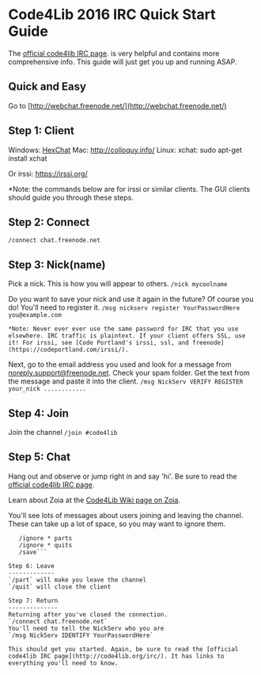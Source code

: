 Code4Lib 2016 IRC Quick Start Guide
===================================

The [official code4lib IRC page](http://code4lib.org/irc/). is very helpful and contains more comprehensive info. This guide will just get you up and running ASAP. 

Quick and Easy
--------------
Go to [http://webchat.freenode.net/](http://webchat.freenode.net/)


Step 1: Client
--------------------

Windows: [HexChat](https://hexchat.github.io/)
Mac: http://colloquy.info/
Linux: xchat: sudo apt-get install xchat

Or irssi: https://irssi.org/

*Note: the commands below are for irssi or similar clients. The GUI clients should guide you through these steps. 

Step 2: Connect
-----------------------------
	
`/connect chat.freenode.net`

Step 3: Nick(name)
------------------
	
Pick a nick. This is how you will appear to others.
`/nick mycoolname`

Do you want to save your nick and use it again in the future? Of course you do! You'll need to register it. 
`/msg nickserv register YourPasswordHere you@example.com`

	*Note: Never ever ever use the same password for IRC that you use elsewhere. IRC traffic is plaintext. If your client offers SSL, use it! For irssi, see [Code Portland's irssi, ssl, and freenode](https://codeportland.com/irssi/).

Next, go to the email address you used and look for a message from <noreply.support@freenode.net>. Check your spam folder. Get the text from the message and paste it into the client. 
`/msg NickServ VERIFY REGISTER your_nick ............`
	
Step 4: Join
------------
Join the channel
`/join #code4lib`

Step 5: Chat
------------
Hang out and observe or jump right in and say 'hi'. Be sure to read the [official code4lib IRC page](http://code4lib.org/irc/). 

Learn about Zoia at the [Code4Lib Wiki page on Zoia](http://wiki.code4lib.org/Zoia_or_the_Code4Lib_IRC_bot).

You'll see lots of messages about users joining and leaving the channel. These can take up a lot of space, so you may want to ignore them.
```/ignore * joins
   /ignore * parts
   /ignore * quits
   /save```

Step 6: Leave
-------------
`/part` will make you leave the channel
`/quit` will close the client 

Step 7: Return
--------------
Returning after you've closed the connection. 
`/connect chat.freenode.net`
You'll need to tell the NickServ who you are
`/msg NickServ IDENTIFY YourPasswordHere`

This should get you started. Again, be sure to read the [official code4lib IRC page](http://code4lib.org/irc/). It has links to everything you'll need to know.